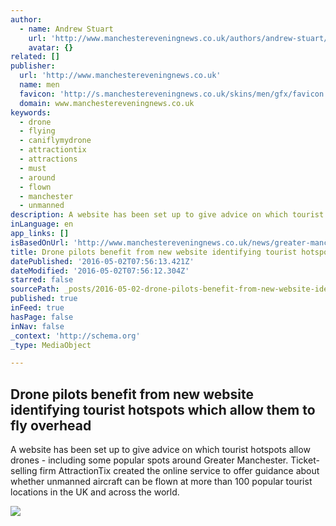 ```yaml
---
author:
  - name: Andrew Stuart
    url: 'http://www.manchestereveningnews.co.uk/authors/andrew-stuart/'
    avatar: {}
related: []
publisher:
  url: 'http://www.manchestereveningnews.co.uk'
  name: men
  favicon: 'http://s.manchestereveningnews.co.uk/skins/men/gfx/favicon.ico'
  domain: www.manchestereveningnews.co.uk
keywords:
  - drone
  - flying
  - caniflymydrone
  - attractiontix
  - attractions
  - must
  - around
  - flown
  - manchester
  - unmanned
description: A website has been set up to give advice on which tourist hotspots allow drones - including some popular spots around Greater Manchester. Ticket-selling firm AttractionTix created the online service to offer guidance about whether unmanned aircraft can be flown at more than 100 popular tourist locations in the UK and across the world.
inLanguage: en
app_links: []
isBasedOnUrl: 'http://www.manchestereveningnews.co.uk/news/greater-manchester-news/drone-pilot-website-fly-overhead-11269489'
title: Drone pilots benefit from new website identifying tourist hotspots which allow them to fly overhead
datePublished: '2016-05-02T07:56:13.421Z'
dateModified: '2016-05-02T07:56:12.304Z'
starred: false
sourcePath: _posts/2016-05-02-drone-pilots-benefit-from-new-website-identifying-tourist-ho.md
published: true
inFeed: true
hasPage: false
inNav: false
_context: 'http://schema.org'
_type: MediaObject

---
```

<article style=""><h1>Drone pilots benefit from new website identifying tourist hotspots which allow them to fly overhead</h1><p>A website has been set up to give advice on which tourist hotspots allow drones - including some popular spots around Greater Manchester. Ticket-selling firm AttractionTix created the online service to offer guidance about whether unmanned aircraft can be flown at more than 100 popular tourist locations in the UK and across the world.</p><img src="http://i2.manchestereveningnews.co.uk/incoming/article10614928.ece/ALTERNATES/s1200/JS68632077.jpg" /></article>